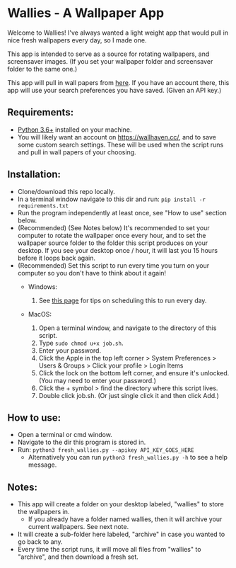 # Wallies - A Wallpaper App

Welcome to Wallies! I've always wanted a light weight app that would pull in nice fresh wallpapers every day, so I made one.

This app is intended to serve as a source for rotating wallpapers, and screensaver images. (If you set your wallpaper folder and screensaver folder to the same one.)

This app will pull in wall papers from [here](https://wallhaven.cc/hot). If you have an account there, this app will use your search preferences you have saved. (Given an API key.)


## Requirements:
- [Python 3.6+](https://www.python.org/downloads/) installed on your machine.
- You will likely want an account on https://wallhaven.cc/, and to save some custom search settings. These will be used when the script runs and pull in wall papers of your choosing.

## Installation:
- Clone/download this repo locally.
- In a terminal window navigate to this dir and run: `pip install -r requirements.txt`
- Run the program independently at least once, see "How to use" section below.
- (Recommended) (See Notes below) It's recommended to set your computer to rotate the wallpaper once every hour, and to set the wallpaper source folder to the folder this script produces on your desktop. If you see your desktop once / hour, it will last you 15 hours before it loops back again.
- (Recommended) Set this script to run every time you turn on your computer so you don't have to think about it again!
    - Windows:
        1. See [this page](https://www.windowscentral.com/how-create-automated-task-using-task-scheduler-windows-10) for tips on scheduling this to run every day.

    - MacOS:
        1. Open a terminal window, and navigate to the directory of this script.
        2. Type `sudo chmod u+x job.sh`.
        3. Enter your password.
        4. Click the Apple in the top left corner > System Preferences > Users & Groups > Click your profile > Login Items
        5. Click the lock on the bottom left corner, and ensure it's unlocked. (You may need to enter your password.)
        6. Click the + symbol > find the directory where this script lives.
        7. Double click job.sh. (Or just single click it and then click Add.)


## How to use:
- Open a terminal or cmd window.
- Navigate to the dir this program is stored in.
- Run: `python3 fresh_wallies.py --apikey API_KEY_GOES_HERE`
    - Alternatively you can run `python3 fresh_wallies.py -h` to see a help message.

## Notes:
- This app will create a folder on your desktop labeled, "wallies" to store the wallpapers in.
    - If you already have a folder named wallies, then it will archive your current wallpapers. See next note.
- It will create a sub-folder here labeled, "archive" in case you wanted to go back to any.
- Every time the script runs, it will move all files from "wallies" to "archive", and then download a fresh set.